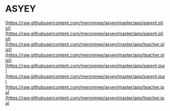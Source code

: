 ASYEY
===========
[https://raw.githubusercontent.com/meronmee/asyey/master/app/parent.plist](https://raw.githubusercontent.com/meronmee/asyey/master/app/parent.plist)
[https://raw.githubusercontent.com/meronmee/asyey/master/app/teacher.plist](https://raw.githubusercontent.com/meronmee/asyey/master/app/teacher.plist)
[https://raw.githubusercontent.com/meronmee/asyey/master/app/parent.ipa](https://raw.githubusercontent.com/meronmee/asyey/master/app/parent.ipa)
[https://raw.githubusercontent.com/meronmee/asyey/master/app/teacher.ipa](https://raw.githubusercontent.com/meronmee/asyey/master/app/teacher.ipa)
